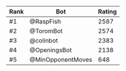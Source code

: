 Rank|Bot|Rating
---|---|---
#1|@RaspFish|2587
#2|@ToromBot|2574
#3|@colinbot|2383
#4|@OpeningsBot|2138
#5|@MinOpponentMoves|648
